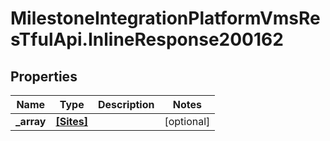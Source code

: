 # MilestoneIntegrationPlatformVmsResTfulApi.InlineResponse200162

## Properties
Name | Type | Description | Notes
------------ | ------------- | ------------- | -------------
**_array** | [**[Sites]**](Sites.md) |  | [optional] 
